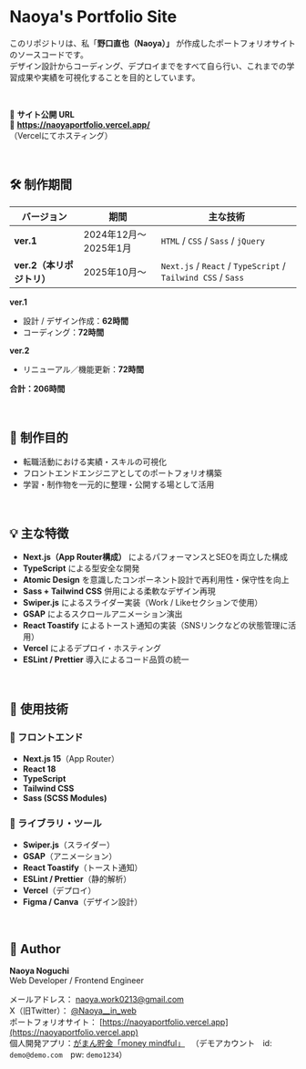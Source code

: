 # Naoya's Portfolio Site

このリポジトリは、私「**野口直也（Naoya）」** が作成したポートフォリオサイトのソースコードです。  
デザイン設計からコーディング、デプロイまでをすべて自ら行い、これまでの学習成果や実績を可視化することを目的としています。

<br >

📍 **サイト公開 URL**  
🔗 **https://naoyaportfolio.vercel.app/**  
（Vercelにてホスティング）

<br >

## 🛠 制作期間

| バージョン                | 期間                  | 主な技術                                                     |
| ------------------------- | --------------------- | ------------------------------------------------------------ |
| **ver.1**                 | 2024年12月〜2025年1月 | `HTML` / `CSS` / `Sass` / `jQuery`                           |
| **ver.2（本リポジトリ）** | 2025年10月〜          | `Next.js` / `React` / `TypeScript` / `Tailwind CSS` / `Sass` |

**ver.1**

- 設計 / デザイン作成：**62時間**
- コーディング：**72時間**

**ver.2**

- リニューアル／機能更新：**72時間**

**合計：206時間**

<br >

## 🎯 制作目的

- 転職活動における実績・スキルの可視化
- フロントエンドエンジニアとしてのポートフォリオ構築
- 学習・制作物を一元的に整理・公開する場として活用

<br >

## 💡 主な特徴

- **Next.js（App Router構成）** によるパフォーマンスとSEOを両立した構成
- **TypeScript** による型安全な開発
- **Atomic Design** を意識したコンポーネント設計で再利用性・保守性を向上
- **Sass + Tailwind CSS** 併用による柔軟なデザイン再現
- **Swiper.js** によるスライダー実装（Work / Likeセクションで使用）
- **GSAP** によるスクロールアニメーション演出
- **React Toastify** によるトースト通知の実装（SNSリンクなどの状態管理に活用）
- **Vercel** によるデプロイ・ホスティング
- **ESLint / Prettier** 導入によるコード品質の統一

<br >

## 🔧 使用技術

### 🧱 フロントエンド

- **Next.js 15**（App Router）
- **React 18**
- **TypeScript**
- **Tailwind CSS**
- **Sass (SCSS Modules)**

### 🧩 ライブラリ・ツール

- **Swiper.js**（スライダー）
- **GSAP**（アニメーション）
- **React Toastify**（トースト通知）
- **ESLint / Prettier**（静的解析）
- **Vercel**（デプロイ）
- **Figma / Canva**（デザイン設計）

<br >

## 👤 Author

**Naoya Noguchi**  
Web Developer / Frontend Engineer

メールアドレス： naoya.work0213@gmail.com  
X（旧Twitter）： [@Naoya\_\_in_web](https://x.com/Naoya__in_web)  
ポートフォリオサイト： [https://naoyaportfolio.vercel.app](https://naoyaportfolio.vercel.app)  
個人開発アプリ：[がまん貯金「money mindful」](https://moneymindful-gamma.vercel.app/) 　（デモアカウント　id: `demo@demo.com`　pw: `demo1234`）
